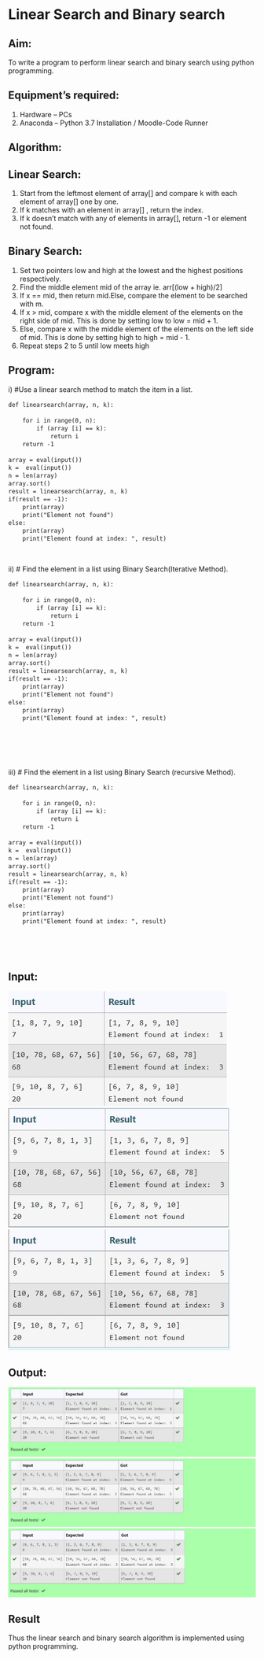 # Linear Search and Binary search
## Aim:
To write a program to perform linear search and binary search using python programming.
## Equipment’s required:
1.	Hardware – PCs
2.	Anaconda – Python 3.7 Installation / Moodle-Code Runner
## Algorithm:
## Linear Search:
1.	Start from the leftmost element of array[] and compare k with each element of array[] one by one.
2.	If k matches with an element in array[] , return the index.
3.	If k doesn’t match with any of elements in array[], return -1 or element not found.
## Binary Search:
1.	Set two pointers low and high at the lowest and the highest positions respectively.
2.	Find the middle element mid of the array ie. arr[(low + high)/2]
3.	If x == mid, then return mid.Else, compare the element to be searched with m.
4.	If x > mid, compare x with the middle element of the elements on the right side of mid. This is done by setting low to low = mid + 1.
5.	Else, compare x with the middle element of the elements on the left side of mid. This is done by setting high to high = mid - 1.
6.	Repeat steps 2 to 5 until low meets high
## Program:
i)	#Use a linear search method to match the item in a list.
```
def linearsearch(array, n, k):

    for i in range(0, n):
        if (array [i] == k):
            return i
    return -1

array = eval(input())
k =  eval(input())
n = len(array)
array.sort()
result = linearsearch(array, n, k)
if(result == -1):
    print(array)
    print("Element not found")
else:
    print(array)
    print("Element found at index: ", result)



```
ii)	# Find the element in a list using Binary Search(Iterative Method).
```
def linearsearch(array, n, k):

    for i in range(0, n):
        if (array [i] == k):
            return i
    return -1

array = eval(input())
k =  eval(input())
n = len(array)
array.sort()
result = linearsearch(array, n, k)
if(result == -1):
    print(array)
    print("Element not found")
else:
    print(array)
    print("Element found at index: ", result)






```
iii)	# Find the element in a list using Binary Search (recursive Method).
```
def linearsearch(array, n, k):

    for i in range(0, n):
        if (array [i] == k):
            return i
    return -1

array = eval(input())
k =  eval(input())
n = len(array)
array.sort()
result = linearsearch(array, n, k)
if(result == -1):
    print(array)
    print("Element not found")
else:
    print(array)
    print("Element found at index: ", result)





```
##  Input:
![output](./img/input.jpg)
![output](./img/input2.jpg)
![output](./img/input3.jpg)
## Output:
![output](./img/output1.jpg)
![output](./img/output2.jpg)
![output](./img/output3.jpg)





## Result
Thus the linear search and binary search algorithm is implemented using python programming.